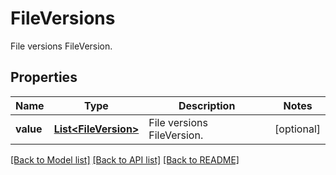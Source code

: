 ﻿
# FileVersions
File versions FileVersion.

## Properties
Name | Type | Description | Notes
------------ | ------------- | ------------- | -------------
**value** | [**List&lt;FileVersion&gt;**](FileVersion.md) | File versions FileVersion. | [optional]


[[Back to Model list]](../README.md#documentation-for-models) [[Back to API list]](../README.md#documentation-for-api-endpoints) [[Back to README]](../README.md)


